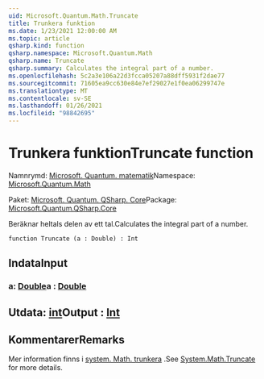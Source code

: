 ```yaml
---
uid: Microsoft.Quantum.Math.Truncate
title: Trunkera funktion
ms.date: 1/23/2021 12:00:00 AM
ms.topic: article
qsharp.kind: function
qsharp.namespace: Microsoft.Quantum.Math
qsharp.name: Truncate
qsharp.summary: Calculates the integral part of a number.
ms.openlocfilehash: 5c2a3e106a22d3fcca05207a88dff5931f2dae77
ms.sourcegitcommit: 71605ea9cc630e84e7ef29027e1f0ea06299747e
ms.translationtype: MT
ms.contentlocale: sv-SE
ms.lasthandoff: 01/26/2021
ms.locfileid: "98842695"
---
```

# <a name="truncate-function"></a><span data-ttu-id="705b3-102">Trunkera funktion</span><span class="sxs-lookup"><span data-stu-id="705b3-102">Truncate function</span></span>

<span data-ttu-id="705b3-103">Namnrymd: [Microsoft. Quantum. matematik](xref:Microsoft.Quantum.Math)</span><span class="sxs-lookup"><span data-stu-id="705b3-103">Namespace: [Microsoft.Quantum.Math](xref:Microsoft.Quantum.Math)</span></span>

<span data-ttu-id="705b3-104">Paket: [Microsoft. Quantum. QSharp. Core](https://nuget.org/packages/Microsoft.Quantum.QSharp.Core)</span><span class="sxs-lookup"><span data-stu-id="705b3-104">Package: [Microsoft.Quantum.QSharp.Core](https://nuget.org/packages/Microsoft.Quantum.QSharp.Core)</span></span>


<span data-ttu-id="705b3-105">Beräknar heltals delen av ett tal.</span><span class="sxs-lookup"><span data-stu-id="705b3-105">Calculates the integral part of a number.</span></span>

```qsharp
function Truncate (a : Double) : Int
```


## <a name="input"></a><span data-ttu-id="705b3-106">Indata</span><span class="sxs-lookup"><span data-stu-id="705b3-106">Input</span></span>

### <a name="a--double"></a><span data-ttu-id="705b3-107">a: [Double](xref:microsoft.quantum.lang-ref.double)</span><span class="sxs-lookup"><span data-stu-id="705b3-107">a : [Double](xref:microsoft.quantum.lang-ref.double)</span></span>





## <a name="output--int"></a><span data-ttu-id="705b3-108">Utdata: [int](xref:microsoft.quantum.lang-ref.int)</span><span class="sxs-lookup"><span data-stu-id="705b3-108">Output : [Int](xref:microsoft.quantum.lang-ref.int)</span></span>



## <a name="remarks"></a><span data-ttu-id="705b3-109">Kommentarer</span><span class="sxs-lookup"><span data-stu-id="705b3-109">Remarks</span></span>

<span data-ttu-id="705b3-110">Mer information finns i [system. Math. trunkera](https://docs.microsoft.com/dotnet/api/system.math.truncate) .</span><span class="sxs-lookup"><span data-stu-id="705b3-110">See [System.Math.Truncate](https://docs.microsoft.com/dotnet/api/system.math.truncate) for more details.</span></span>